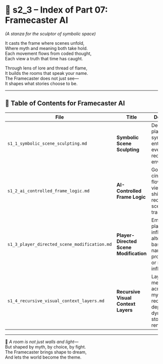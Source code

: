 <!-- Save to: shagi_archives/appendices/appendix_e_extended_game_dev_tools/part_07_framecaster_ai/s2_3_index_of_part_07_framecaster_ai.md -->

# 📘 s2_3 – Index of Part 07: Framecaster AI  
*(A stanza for the sculptor of symbolic space)*

It casts the frame where scenes unfold,  
Where myth and meaning both take hold.  
Each movement flows from coded thought,  
Each view a truth that time has caught.  

Through lens of lore and thread of flame,  
It builds the rooms that speak your name.  
The Framecaster does not just see—  
It shapes what stories choose to be.

---

## 🧭 Table of Contents for Framecaster AI

| File | Title | Description |
|------|-------|-------------|
| `s1_1_symbolic_scene_sculpting.md`       | **Symbolic Scene Sculpting**       | Design and place symbolic entities and events within recursive environments. |
| `s1_2_ai_controlled_frame_logic.md`      | **AI-Controlled Frame Logic**      | Governs cinematic flow, viewpoint shifts, and recursive scene transitions. |
| `s1_3_player_directed_scene_modification.md` | **Player-Directed Scene Modification** | Empowers players to influence and alter scenes based on narrative progression or mythic influence. |
| `s1_4_recursive_visual_context_layers.md`| **Recursive Visual Context Layers** | Layers visual meaning across time, myth, and recursion depth for dynamic story rendering. |

---

📜 *A room is not just walls and light—*  
But shaped by myth, by choice, by fight.  
The Framecaster brings shape to dream,  
And lets the world become the theme.
